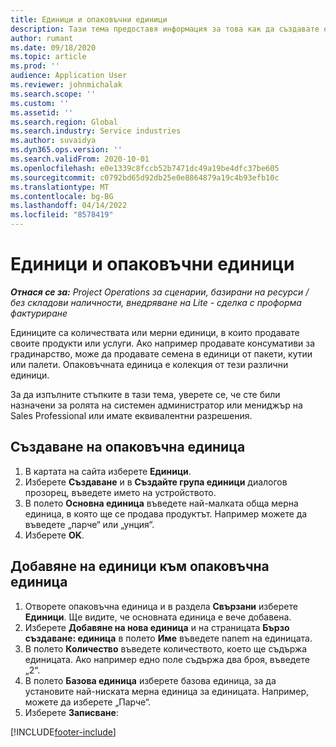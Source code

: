 ```yaml
---
title: Единици и опаковъчни единици
description: Тази тема предоставя информация за това как да създавате единици и опаковъчни единици в Dynamics 365 Project Operations.
author: rumant
ms.date: 09/18/2020
ms.topic: article
ms.prod: ''
audience: Application User
ms.reviewer: johnmichalak
ms.search.scope: ''
ms.custom: ''
ms.assetid: ''
ms.search.region: Global
ms.search.industry: Service industries
ms.author: suvaidya
ms.dyn365.ops.version: ''
ms.search.validFrom: 2020-10-01
ms.openlocfilehash: e0e1339c8fccb52b7471dc49a19be4dfc37be605
ms.sourcegitcommit: c0792bd65d92db25e0e8864879a19c4b93efb10c
ms.translationtype: MT
ms.contentlocale: bg-BG
ms.lasthandoff: 04/14/2022
ms.locfileid: "8578419"
---
```

# <a name="units-and-unit-groups"></a>Единици и опаковъчни единици

_**Отнася се за:** Project Operations за сценарии, базирани на ресурси / без складови наличности, внедряване на Lite - сделка с проформа фактуриране_

Единиците са количествата или мерни единици, в които продавате своите продукти или услуги. Ако например продавате консумативи за градинарство, може да продавате семена в единици от пакети, кутии или палети. Опаковъчната единица е колекция от тези различни единици.

За да изпълните стъпките в тази тема, уверете се, че сте били назначени за ролята на системен администратор или мениджър на Sales Professional или имате еквивалентни разрешения.

## <a name="create-a-unit-group"></a>Създаване на опаковъчна единица

1. В картата на сайта изберете **Единици**.
2. Изберете **Създаване** и в **Създайте група единици** диалогов прозорец, въведете името на устройството.
3. В полето **Основна единица** въведете най-малката обща мерна единица, в която ще се продава продуктът. Например можете да въведете „парче“ или „унция“.
4. Изберете **OK**.

## <a name="add-units-to-a-unit-group"></a>Добавяне на единици към опаковъчна единица

1. Отворете опаковъчна единица и в раздела **Свързани** изберете **Единици**. Ще видите, че основната единица е вече добавена.
2. Изберете **Добавяне на нова единица** и на страницата **Бързо създаване: единица** в полето **Име** въведете nanem на единицата.
3. В полето **Количество** въведете количеството, което ще съдържа единицата. Ако например едно поле съдържа два броя, въведете „2“. 
4. В полето **Базова единица** изберете базова единица, за да установите най-ниската мерна единица за единицата. Например, можете да изберете „Парче“.
5. Изберете **Записване**:


[!INCLUDE[footer-include](../includes/footer-banner.md)]